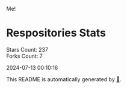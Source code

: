 Me!

# Respositories Stats
Stars Count: 237  
Forks Count: 7

2024-07-13 00:10:16  

This README is automatically generated by [🐰](https://github.com/rnitta/rnitta).
